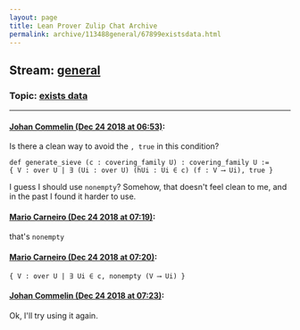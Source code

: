 ```yaml
---
layout: page
title: Lean Prover Zulip Chat Archive 
permalink: archive/113488general/67899existsdata.html
---
```


## Stream: [general](index.html)
### Topic: [exists data](67899existsdata.html)

---

#### [Johan Commelin (Dec 24 2018 at 06:53)](https://leanprover.zulipchat.com/#narrow/stream/113488-general/topic/exists%20data/near/152455922):
Is there a clean way to avoid the `, true` in this condition?
```lean
def generate_sieve (c : covering_family U) : covering_family U :=
{ V : over U | ∃ (Ui : over U) (hUi : Ui ∈ c) (f : V ⟶ Ui), true }
```
I guess I should use `nonempty`? Somehow, that doesn't feel clean to me, and in the past I found it harder to use.

#### [Mario Carneiro (Dec 24 2018 at 07:19)](https://leanprover.zulipchat.com/#narrow/stream/113488-general/topic/exists%20data/near/152456610):
that's `nonempty`

#### [Mario Carneiro (Dec 24 2018 at 07:20)](https://leanprover.zulipchat.com/#narrow/stream/113488-general/topic/exists%20data/near/152456613):
`{ V : over U | ∃ Ui ∈ c, nonempty (V ⟶ Ui) }`

#### [Johan Commelin (Dec 24 2018 at 07:23)](https://leanprover.zulipchat.com/#narrow/stream/113488-general/topic/exists%20data/near/152456723):
Ok, I'll try using it again.

